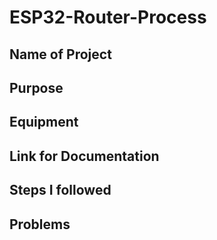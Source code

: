 # ESP32-Router-Process

## Name of Project

## Purpose

## Equipment

## Link for Documentation 

## Steps I followed

## Problems
